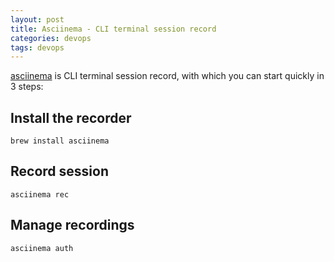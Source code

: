 ```yaml
---
layout: post
title: Asciinema - CLI terminal session record
categories: devops
tags: devops
---
```


[asciinema](https://asciinema.org/) is CLI terminal session record, with which you can start quickly in 3 steps:

## Install the recorder

```
brew install asciinema
```

## Record session

```
asciinema rec
```

## Manage recordings

```
asciinema auth
```